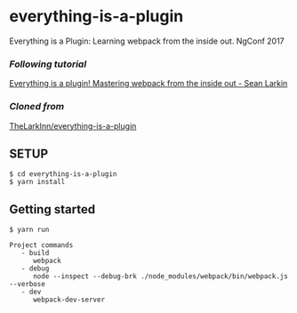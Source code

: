 # everything-is-a-plugin
Everything is a Plugin: Learning webpack from the inside out. NgConf 2017

### *Following tutorial*
[Everything is a plugin! Mastering webpack from the inside out - Sean Larkin
](https://www.youtube.com/watch?v=4tQiJaFzuJ8&list=WL&index=63)

### *Cloned from*
[TheLarkInn/everything-is-a-plugin](https://github.com/TheLarkInn/everything-is-a-plugin)

## SETUP

```
$ cd everything-is-a-plugin
$ yarn install
```

## Getting started

```
$ yarn run 

Project commands
   - build
      webpack
   - debug
      node --inspect --debug-brk ./node_modules/webpack/bin/webpack.js --verbose
   - dev
      webpack-dev-server
```

